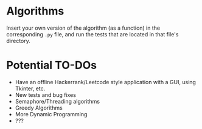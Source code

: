 # Algorithms

Insert your own version of the algorithm (as a function) in the corresponding `.py` file, and run the tests that are located in that file's directory.

# Potential TO-DOs
- Have an offline Hackerrank/Leetcode style application with a GUI, using Tkinter, etc.
- New tests and bug fixes
- Semaphore/Threading algorithms
- Greedy Algorithms
- More Dynamic Programming
- ???
